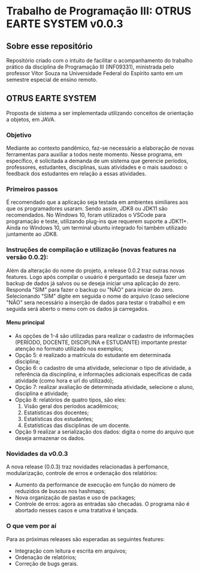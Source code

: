 
# Trabalho de Programação III: OTRUS EARTE SYSTEM v0.0.3


## Sobre esse repositório
Repositório criado com o intuito de facilitar o acompanhamento do trabalho prático da disciplina de Programação III (INF09331), ministrada pelo professor Vítor Souza na Universidade Federal do Espírito santo em um semestre especial de ensino remoto.

## OTRUS EARTE SYSTEM
Proposta de sistema a ser implementada utilizando conceitos de orientação a objetos, em JAVA. 

### Objetivo
Mediante ao contexto pandêmico, faz-se necessário a elaboração de novas ferramentas para auxiliar a todos neste momento. Nesse programa, em específico, é solicitada a demanda de um sistema que gerencie períodos, professores, estudantes, disciplinas, suas atividades e o mais saudoso: o feedback dos estudantes em relação a essas atividades. 

### Primeiros passos
É recomendado que a aplicação seja testada em ambientes similiares aos que os programadores usaram. Sendo assim, JDK8 ou JDK11 são recomendados. No Windows 10, foram utilizados o VSCode para programação e teste, utilizando plug-ins que requerem suporte a JDK11+. Ainda no Windows 10, um terminal ubuntu integrado foi também utilizado juntamente ao JDK8.

### Instruções de compilação e utilização (novas features na versão 0.0.2):
Além da alteração do nome do projeto, a release 0.0.2 traz outras novas features. Logo após compilar o usuário é perguntado se deseja fazer um backup de dados já salvos ou se deseja iniciar uma aplicação do zero. Responda "SIM" para fazer o backup ou "NÃO" para iniciar do zero. Selecionando "SIM" digite em seguida o nome do arquivo (caso selecione "NÃO" sera necessário a inserção de dados para testar o trabalho) e em seguida será aberto o menu com os dados já carregados.

#### Menu principal
- As opções de 1-4 são utilizadas para realizar o cadastro de informações (PERÍODO, DOCENTE, DISCIPLINA e ESTUDANTE) importante prestar atenção no formato utilizado nos exemplos; 
- Opção 5: é realizado a matrícula do estudante em determinada disciplina; 
- Opção 6: o cadastro de uma atividade, selecionar o tipo de atividade, a referência da discinplina, e informações adicionais específicas de cada atividade (como hora e url do utilizado);
- Opção 7: realizar avaliação de determinada atividade, selecione o aluno, disciplina e atividade;
- Opção 8: relatórios de quatro tipos, são eles: 
  1. Visão geral dos períodos acadêmicos;
  2. Estatísticas dos docentes;
  3. Estatísticas dos estudantes;
  4. Estatísticas das disciplinas de um docente.
- Opção 9 realizar a serialização dos dados: digita o nome do arquivo que deseja armazenar os dados.

### Novidades da v0.0.3
A nova release (0.0.3) traz novidades relacionadas à perfomance, modularização, controle de erros e ordenação dos relatórios:
- Aumento da performance de execução em função do número de reduzidos de buscas nos hashmaps;
- Nova organização de pastas e uso de packages;
- Controle de erros: agora as entradas são checadas. O programa não é abortado nesses casos e uma tratativa é lançada.

### O que vem por aí
Para as próximas releases são esperadas as seguintes features:
- Integração com leitura e escrita em arquivos;
- Ordenação de relatórios;
- Correção de bugs gerais.
